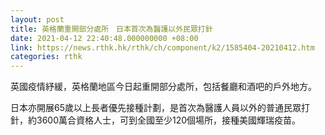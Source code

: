 ```yaml
---
layout: post
title: 英格蘭重開部分處所　日本首次為醫護以外民眾打針
date: 2021-04-12 22:40:48.000000000 +08:00
link: https://news.rthk.hk/rthk/ch/component/k2/1585404-20210412.htm
categories: rthk
---
```


英國疫情紓緩，英格蘭地區今日起重開部分處所，包括餐廳和酒吧的戶外地方。

日本亦開展65歲以上長者優先接種計劃，是首次為醫護人員以外的普通民眾打針，約3600萬合資格人士，可到全國至少120個場所，接種美國輝瑞疫苗。

